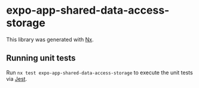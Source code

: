 # expo-app-shared-data-access-storage

This library was generated with [Nx](https://nx.dev).

## Running unit tests

Run `nx test expo-app-shared-data-access-storage` to execute the unit tests via [Jest](https://jestjs.io).
